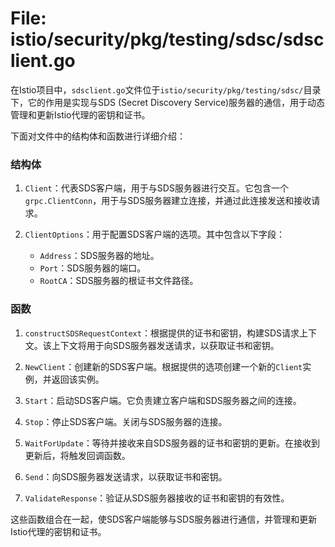 # File: istio/security/pkg/testing/sdsc/sdsclient.go

在Istio项目中，`sdsclient.go`文件位于`istio/security/pkg/testing/sdsc/`目录下，它的作用是实现与SDS (Secret Discovery Service)服务器的通信，用于动态管理和更新Istio代理的密钥和证书。

下面对文件中的结构体和函数进行详细介绍：

### 结构体

1. `Client`：代表SDS客户端，用于与SDS服务器进行交互。它包含一个`grpc.ClientConn`，用于与SDS服务器建立连接，并通过此连接发送和接收请求。

2. `ClientOptions`：用于配置SDS客户端的选项。其中包含以下字段：
   - `Address`：SDS服务器的地址。
   - `Port`：SDS服务器的端口。
   - `RootCA`：SDS服务器的根证书文件路径。

### 函数

1. `constructSDSRequestContext`：根据提供的证书和密钥，构建SDS请求上下文。该上下文将用于向SDS服务器发送请求，以获取证书和密钥。

2. `NewClient`：创建新的SDS客户端。根据提供的选项创建一个新的`Client`实例，并返回该实例。

3. `Start`：启动SDS客户端。它负责建立客户端和SDS服务器之间的连接。

4. `Stop`：停止SDS客户端。关闭与SDS服务器的连接。

5. `WaitForUpdate`：等待并接收来自SDS服务器的证书和密钥的更新。在接收到更新后，将触发回调函数。

6. `Send`：向SDS服务器发送请求，以获取证书和密钥。

7. `ValidateResponse`：验证从SDS服务器接收的证书和密钥的有效性。

这些函数组合在一起，使SDS客户端能够与SDS服务器进行通信，并管理和更新Istio代理的密钥和证书。

